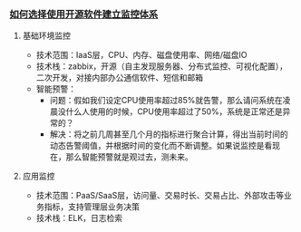 ### [如何选择使用开源软件建立监控体系](https://mp.weixin.qq.com/s?__biz=MzAwMDU1MTE1OQ==&mid=2653548961&idx=1&sn=52d7c8a4be3ab04355b22930ad5f61c2&chksm=813a6039b64de92fa30e530601d0f25733b2782d84d828b61a351fe53689e29930adcb5a2bd6&mpshare=1&scene=1&srcid=0810mlmrPtuv5PvjmcrgCZkU&key=3ca3acd7b7e79486513b675e553bd51fbdfea38e8f801b9f53108d58a98ad4b735688edb7d1a62b79b3c468efd47343dc4f0317c72bbf53c47f137c823468bb8ca3dc5ba49a7411eb6af86d1b1079cae&ascene=0&uin=MTYyMjExMzUyMw%3D%3D&devicetype=iMac+MacBookPro12%2C1+OSX+OSX+10.11.5+build(15F34)&version=12020610&nettype=WIFI&fontScale=100&pass_ticket=1gsLTeS4kmmluG4VQPh4GTHcOLNta5D0QfwLgmVgYoiN5JXD%2FVPres3m447DOrmS)

1. 基础环境监控
    * 技术范围：IaaS层，CPU、内存、磁盘使用率、网络/磁盘IO
    * 技术栈：zabbix，开源（自主发现服务器、分布式监控、可视化配置），二次开发，对接内部办公通信软件、短信和邮箱
    * 智能预警：
        * 问题：假如我们设定CPU使用率超过85%就告警，那么请问系统在凌晨没什么人使用的时候，CPU使用率超过了50%，系统是正常还是异常的？
        * 解决：将之前几周甚至几个月的指标进行聚合计算，得出当前时间的动态告警阈值，并根据时间的变化而不断调整。如果说监控是看现在，那么智能预警就是观过去，测未来。

2. 应用监控
    * 技术范围：PaaS/SaaS层，访问量、交易时长、交易占比、外部攻击等业务指标，支持管理层业务决策
    * 技术栈：ELK，日志检索
